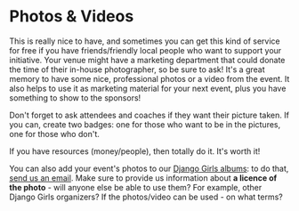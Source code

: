 # Photos & Videos

This is really nice to have, and sometimes you can get this kind of service for free if you have friends/friendly local people who want to support your initiative. Your venue might have a marketing department that could donate the time of their in-house photographer, so be sure to ask! It's a great memory to have some nice, professional photos or a video from the event. It also helps to use it as marketing material for your next event, plus you have something to show to the sponsors!

Don't forget to ask attendees and coaches if they want their picture taken. If you can, create two badges: one for those who want to be in the pictures, one for those who don't.

If you have resources (money/people), then totally do it. It's worth it! 

You can also add your event's photos to our [Django Girls albums](https://www.flickr.com/photos/djangogirls/albums): to do that, [send us an email](mailto:hello@djangogirls.org). Make sure to provide us information about __a licence of the photo__ - will anyone else be able to use them? For example, other Django Girls organizers? If the photos/video can be used - on what terms?
